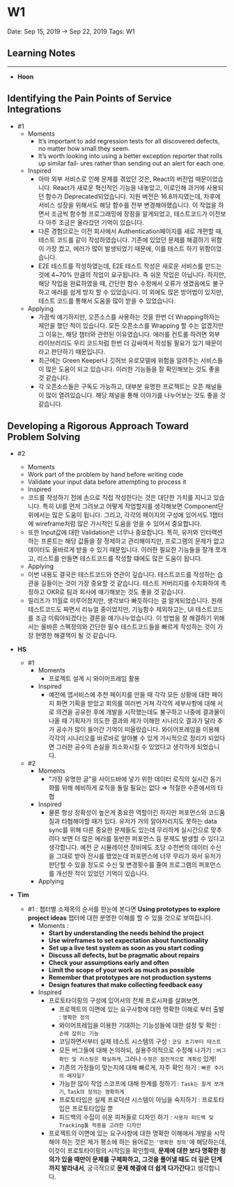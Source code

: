 # W1

Date: Sep 15, 2019 → Sep 22, 2019
Tags: W1

## Learning Notes

---

- **Hoon**

## Identifying the Pain Points of Service Integrations

- #1
  - Moments
    -  It’s important to add regression tests for all discovered defects, no matter how small they seem.
	- It’s worth looking into using a better exception reporter that rolls up similar fail‐ ures rather than sending out an alert for each one.
  - Inspired
    - 아마 외부 서비스로 인해 문제를 겪었던 것은, React의 버전업 때문이었습니다. React가 새로운 혁신적인 기능을 내놓았고, 이로인해 과거에 사용되던 함수가 Deprecated되었습니다. 지원 버전은 16.8까지였는데, 차후에 서비스 성장을 위해서도 해당 함수를 전부 변경해야했습니다. 이 작업을 하면서 조금씩 함수형 프로그래밍에 장점을 알게되었고, 테스트코드가 이전보다 아주 조금은 올라갔던 기억이 있습니다.
    - 다른 경험으로는 이전 회사에서 Authentication페이지를 새로 개편할 때, 테스트 코드를 같이 작성하였습니다. 기존에 있었던 문제를 해결하기 위함이 가장 컸고, 에러가 많이 발생되었기 때문에, 이를 테스트 하기 위함이었습니다.
    - E2E 테스트를 작성하였는데, E2E 테스트 작성은 새로운 서비스를 만드는 것에 4~70% 만큼의 작업이 요구됩니다. 즉 쉬운 작업은 아닙니다. 하지만, 해당 작업을 완료하였을 때, 간단한 함수 수정에서 오류가 생겼음에도 불구하고 에러를 쉽게 방지 할 수 있었습니다. 이 외에도 많은 방어법이 있지만, 테스트 코드를 통해서 도움을 많이 받을 수 있었습니다.
  - Applying
    - 가끔씩 얘기하지만, 오픈소스를 사용하는 것을 한번 더 Wrapping하자는 제안을 했던 적이 있습니다. 모든 오픈소스를 Wrapping 할 수는 없겠지만 그 이유는, 해당 챕터와 관련된 이유였습니다. 에러를 컨트롤 하려면 외부 라이브러리도 우리 코드처럼 한번 더 감싸여서 작성될 필요가 있기 때문이라고 판단하기 때문입니다.
    - 최근에는 Green Keeper나 깃허브 유로모델에 위험을 알려주는 서비스들이 많은 도움이 되고 있습니다. 이러한 기능들을 잘 확인해보는 것도 좋을 것 같습니다.
    - 각 오픈소스들은 구독도 가능하고, 대부분 유명한 프로젝트는 오픈 채널들이 많이 열려있습니다. 해당 채널을 통해 이야기를 나누어보는 것도 좋을 것 같습니다.

## Developing a Rigorous Approach Toward Problem Solving

- #2
	- Moments
  	- Work part of the problem by hand before writing code
  	- Validate your input data before attempting to process it
	- Inspired
  	- 코드를 작성하기 전에 손으로 직접 작성한다는 것은 대단한 가치를 지니고 있습니다. 특히 UI를 먼저 그려보고 어떻게 작업할지를 생각해보면 Component단위에서는 많은 도움이 됩니다. 그리고, 각각의 페이지의 구성에 있어서도 1챕터에 wireframe처럼 많은 가시적인 도움을 얻을 수 있어서 중요합니다.
  	- 또한 Input값에 대한 Validation은 너무나 중요합니다. 특히, 유저와 인터랙션하는 프론트는 해당 값들을 잘 정제하고 관리해야지만, 프로그램의 문제가 없고 데이터도 올바르게 받을 수 있기 때문입니다. 이러한 필요한 기능들을 잘개 쪼개고, 리스트를 만들면 테스트코드를 작성할 떄에도 많은 도움이 됩니다.
	- Applying
  	- 이번 내용도 결국은 테스트코드와 연관이 깊습니다. 테스트코드를 작성하는 습관을 길들이는 것이 가장 중요할 것 같습니다. 테스트 커버리지를 수치화하여 측정하고 OKR로 팀과 회사에 얘기해보는 것도 좋을 것 같습니다.
  	- 릴리즈가 11월로 미루어졌지만, 생각보다 빠듯하다는 걸 알게되었습니다. 원래 테스트코드도 짜면서 리뉴얼 중이었지만, 기능함수 제외하고는, UI 테스트코드를 조금 미뤄야되겠다는 결론을 얘기나누었습니다. 이 방법을 잘 해결하기 위해서는 올바른 스펙정의와 간단한 필수 테스트코드들을 빠르게 작성하는 것이 가장 현명한 해결책이 될 것 같습니다.


- **HS**
  - #1
    - Moments
      - 프로젝트 설계 시 와이어프레임 활용
    - Inspired
      - 예전에 앱서비스에 추천 페이지를 만들 때 각각 모든 상황에 대한 페이지 화면 기획을 받았고 회의를 여러번 거쳐 각각의 세부사항에 대해 서로 의견을 공유한 후에 개발을 시작했는데도 불구하고 나중에 결과물이 나올 때 기획자가 의도한 결과와 제가 이해한 시나리오 결과가 달라 추가 공수가 많이 들어간 기억이 떠올랐습니다. 와이어프레임을 이용해 각각의 시나리오를 바로바로 알아볼 수 있게 가시적으로 정리가 되었다면 그러한 공수의 손실을 최소화시킬 수 있었다고 생각하게 되었습니다.
  - #2
    - Moments
      - "가장 유명한 글"을 사이드바에 넣기 위한 데이터 로직의 실시간 동기화를 위해 헤비하게 로직을 돌릴 필요는 없다 ⇒ 적절한 수준에서의 타협
    - Inspired
      - 물론 항상 정확성이 높은게 중요한 역할이긴 하지만 퍼포먼스와 코드품질과 타협해야할 때가 있다. 유저가 거의 알아차리지도 못하는 data sync를 위해 다른 중요한 문제들도 있는데 무리하게 실시간으로 맞추려다 보면 더 많은 에러를 동반한 퍼포먼스 등 문제도 발생할 수 있다고 생각합니다. 예전 군 시뮬레이션 장비에도 초당 수천번의 데이터 수신을 그대로 받아 전시를 했었는데 퍼포먼스에 너무 무리가 와서 유저가 판단할 수 있을 정도로 수신 및 변경횟수를 줄여 프로그램의 퍼포먼스를 개선한 적이 있었던 기억이 있습니다.
    - Applying
- **Tim**
  - #1 : 챕터별 소제목의 순서를 한눈에 본다면 **Using prototypes to explore project ideas** 챕터에 대한 분명한 이해를 할 수 있을 것으로 보여집니다.
    - Moments :
      - **Start by understanding the needs behind the project**
      - **Use wireframes to set expectation about functionality**
      - **Set up a live test system as soon as you start coding**
      - **Discuss all defects, but be pragmatic about repairs**
      - **Check your assumptions early and often**
      - **Limit the scope of your work as much as possible**
      - **Remember that prototypes are not production systems**
      - **Design features that make collecting feedback easy**
    - Inspired
      - 프로토타이핑의 구성에 있어서의 전체 프로시져를 살펴보면,
        - 프로젝트의 이면에 있는 요구사항에 대한 명확한 이해로 부터 출발 : `명확한 정의`
        - 와이어프레임을 이용한 기대하는 기능성들에 대한 설정 및 확인 : `손에 잡히는 기능`
        - 코딩하면서부터 실제 테스트 시스템의 구성 : `코딩 초기부터 테스트`
        - 모든 버그들에 대해 논의하되, 실용주의적으로 수정해 나가기 : `버그 확인 및 리스팅은 확실하게`, 그러나 `수정은 점진적으로 계획성` 있게!
        - 기존의 가정들이 맞는지에 대해 빠르게, 자주 확인 하기 : `빠른 주기의 애자일?`
        - 가능한 많이 작업 스코프에 대해 한계를 정하기 : `Task는 잘게 쪼개기`, `Task의 정의는 명확하게`
        - 프로토타입은 실제 프로덕션 시스템이 아님을 숙지하기 : 프로토타입은 프로토타입일 뿐
        - 피드백의 수집이 쉬운 피쳐들로 디자인 하기 : `사용자 피드백 및 Tracking툴 적용을 고려한 디자인`
      - 프로젝트의 이면에 있는 요구사항에 대한 명확한 이해에서 개발을 시작해야 하는 것은 제가 평소에 하는 용어로는 `'명확한 정의'`에 해당하는데, 이것이 프로토타이핑의 시작임을 확인할때, **문제에 대한 보다 명확한 정의가 있을 때만이 문제를 구체화하고, 그것을 풀어낼 때도 더 깊은 단계까지 발라내서**, 궁극적으로 **문제 해결에 더 쉽게 다가간다**고 생각합니다.

